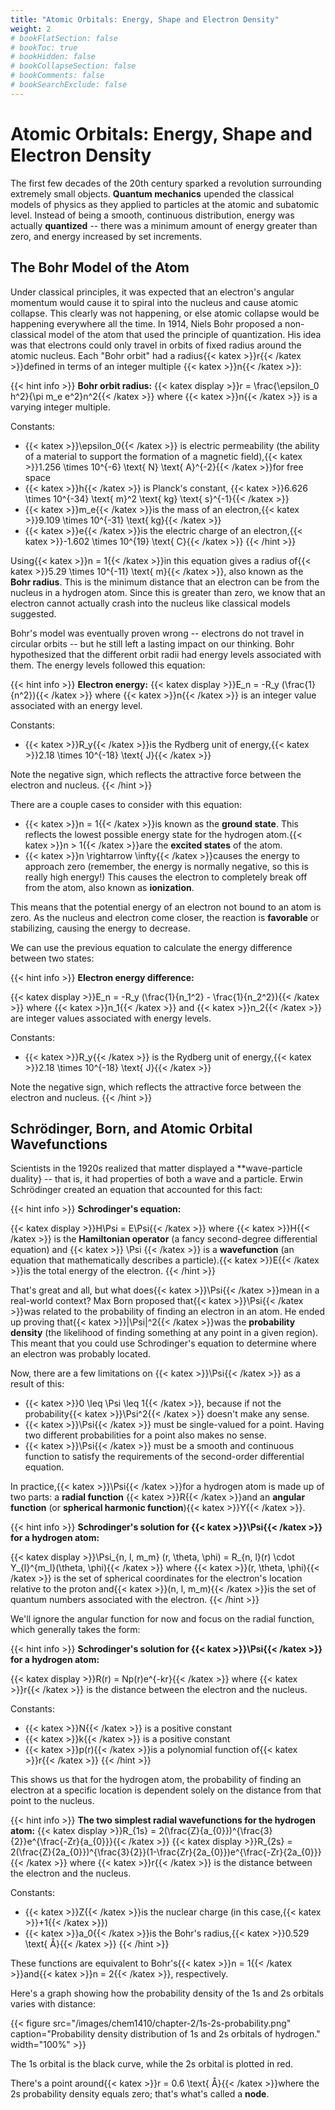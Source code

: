 ```yaml
---
title: "Atomic Orbitals: Energy, Shape and Electron Density"
weight: 2
# bookFlatSection: false
# bookToc: true
# bookHidden: false
# bookCollapseSection: false
# bookComments: false
# bookSearchExclude: false
---
```


<!-- markdownlint-disable-next-line MD025 -->
# Atomic Orbitals: Energy, Shape and Electron Density

The first few decades of the 20th century sparked a revolution surrounding extremely small objects. **Quantum mechanics** upended the classical models of physics as they applied to particles at the atomic and subatomic level. Instead of being a smooth, continuous distribution, energy was actually **quantized** -- there was a minimum amount of energy greater than zero, and energy increased by set increments.

## The Bohr Model of the Atom

Under classical principles, it was expected that an electron's angular momentum would cause it to spiral into the nucleus and cause atomic collapse. This clearly was not happening, or else atomic collapse would be happening everywhere all the time. In 1914, Niels Bohr proposed a non-classical model of the atom that used the principle of quantization. His idea was that electrons could only travel in orbits of fixed radius around the atomic nucleus. Each "Bohr orbit" had a radius{{< katex >}}r{{< /katex >}}defined in terms of an integer multiple {{< katex >}}n{{< /katex >}}:

{{< hint info >}}
**Bohr orbit radius:**
{{< katex display >}}r = \frac{\epsilon_0 h^2}{\pi m_e e^2}n^2{{< /katex >}} where {{< katex >}}n{{< /katex >}} is a varying integer multiple.

Constants:

* {{< katex >}}\epsilon_0{{< /katex >}} is electric permeability (the ability of a material to support the formation of a magnetic field),{{< katex >}}1.256 \times 10^{-6} \text{ N} \text{ A}^{-2}{{< /katex >}}for free space
* {{< katex >}}h{{< /katex >}} is Planck's constant, {{< katex >}}6.626 \times 10^{-34} \text{ m}^2 \text{ kg} \text{ s}^{-1}{{< /katex >}}
* {{< katex >}}m_e{{< /katex >}}is the mass of an electron,{{< katex >}}9.109 \times 10^{-31} \text{ kg}{{< /katex >}}
* {{< katex >}}e{{< /katex >}}is the electric charge of an electron,{{< katex >}}-1.602 \times 10^{19} \text{ C}{{< /katex >}}
{{< /hint >}}

Using{{< katex >}}n = 1{{< /katex >}}in this equation gives a radius of{{< katex >}}5.29 \times 10^{-11} \text{ m}{{< /katex >}}, also known as the **Bohr radius**. This is the minimum distance that an electron can be from the nucleus in a hydrogen atom. Since this is greater than zero, we know that an electron cannot actually crash into the nucleus like classical models suggested.

Bohr's model was eventually proven wrong -- electrons do not travel in circular orbits -- but he still left a lasting impact on our thinking. Bohr hypothesized that the different orbit radii had energy levels associated with them. The energy levels followed this equation:

{{< hint info >}}
**Electron energy:**
{{< katex display >}}E_n = -R_y (\frac{1}{n^2}){{< /katex >}} where {{< katex >}}n{{< /katex >}} is an integer value associated with an energy level.

Constants:

* {{< katex >}}R_y{{< /katex >}}is the Rydberg unit of energy,{{< katex >}}2.18 \times 10^{-18} \text{ J}{{< /katex >}}

Note the negative sign, which reflects the attractive force between the electron and nucleus.
{{< /hint >}}

There are a couple cases to consider with this equation:

* {{< katex >}}n = 1{{< /katex >}}is known as the **ground state**. This reflects the lowest possible energy state for the hydrogen atom.{{< katex >}}n > 1{{< /katex >}}are the **excited states** of the atom.
* {{< katex >}}n \rightarrow \infty{{< /katex >}}causes the energy to approach zero (remember, the energy is normally negative, so this is really high energy!) This causes the electron to completely break off from the atom, also known as **ionization**.

This means that the potential energy of an electron not bound to an atom is zero. As the nucleus and electron come closer, the reaction is **favorable** or stabilizing, causing the energy to decrease.

We can use the previous equation to calculate the energy difference between two states:

{{< hint info >}}
**Electron energy difference:**

{{< katex display >}}E_n = -R_y (\frac{1}{n_1^2} - \frac{1}{n_2^2}){{< /katex >}} where {{< katex >}}n_1{{< /katex >}} and {{< katex >}}n_2{{< /katex >}} are integer values associated with energy levels.

Constants:

* {{< katex >}}R_y{{< /katex >}} is the Rydberg unit of energy,{{< katex >}}2.18 \times 10^{-18} \text{ J}{{< /katex >}}

Note the negative sign, which reflects the attractive force between the electron and nucleus.
{{< /hint >}}

## Schrödinger, Born, and Atomic Orbital Wavefunctions

Scientists in the 1920s realized that matter displayed a **wave-particle duality} -- that is, it had properties of both a wave and a particle. Erwin Schrödinger created an equation that accounted for this fact:

{{< hint info >}}
**Schrodinger's equation:**

{{< katex display >}}H\Psi = E\Psi{{< /katex >}} where {{< katex >}}H{{< /katex >}} is the **Hamiltonian operator** (a fancy second-degree differential equation) and {{< katex >}} \Psi {{< /katex >}} is a **wavefunction** (an equation that mathematically describes a particle).{{< katex >}}E{{< /katex >}}is the total energy of the electron.
{{< /hint >}}

That's great and all, but what does{{< katex >}}\Psi{{< /katex >}}mean in a real-world context? Max Born proposed that{{< katex >}}\Psi{{< /katex >}}was related to the probability of finding an electron in an atom. He ended up proving that{{< katex >}}|\Psi|^2{{< /katex >}}was the **probability density** (the likelihood of finding something at any point in a given region). This meant that you could use Schrodinger's equation to determine where an electron was probably located.

Now, there are a few limitations on {{< katex >}}\Psi{{< /katex >}} as a result of this:

* {{< katex >}}0 \leq \Psi \leq 1{{< /katex >}}, because if not the probability{{< katex >}}\Psi^2{{< /katex >}} doesn't make any sense.
* {{< katex >}}\Psi{{< /katex >}} must be single-valued for a point. Having two different probabilities for a point also makes no sense.
* {{< katex >}}\Psi{{< /katex >}} must be a smooth and continuous function to satisfy the requirements of the second-order differential equation.

In practice,{{< katex >}}\Psi{{< /katex >}}for a hydrogen atom is made up of two parts: a **radial function** {{< katex >}}R{{< /katex >}}and an **angular function** (or **spherical harmonic function**){{< katex >}}Y{{< /katex >}}.

{{< hint info >}}
**Schrodinger's solution for {{< katex >}}\Psi{{< /katex >}} for a hydrogen atom:**

{{< katex display >}}\Psi_{n, l, m_m} (r, \theta, \phi) = R_{n, l}(r) \cdot Y_{l}^{m_l}(\theta, \phi){{< /katex >}} where {{< katex >}}(r, \theta, \phi){{< /katex >}} is the set of spherical coordinates for the electron's location relative to the proton and{{< katex >}}(n, l, m_m){{< /katex >}}is the set of quantum numbers associated with the electron.
{{< /hint >}}

We'll ignore the angular function for now and focus on the radial function, which generally takes the form:

{{< hint info >}}
**Schrodinger's solution for {{< katex >}}\Psi{{< /katex >}} for a hydrogen atom:**

{{< katex display >}}R(r) = Np(r)e^{-kr}{{< /katex >}} where {{< katex >}}r{{< /katex >}} is the distance between the electron and the nucleus.

Constants:

* {{< katex >}}N{{< /katex >}} is a positive constant
* {{< katex >}}k{{< /katex >}} is a positive constant
* {{< katex >}}p(r){{< /katex >}}is a polynomial function of{{< katex >}}r{{< /katex >}}
{{< /hint >}}

This shows us that for the hydrogen atom, the probability of finding an electron at a specific location is dependent solely on the distance from that point to the nucleus.

{{< hint info >}}
**The two simplest radial wavefunctions for the hydrogen atom:**
{{< katex display >}}R_{1s} = 2(\frac{Z}{a_{0}})^{\frac{3}{2}}e^{\frac{-Zr}{a_{0}}}{{< /katex >}}
{{< katex display >}}R_{2s} = 2(\frac{Z}{2a_{0}})^{\frac{3}{2}}(1-\frac{Zr}{2a_{0}})e^{\frac{-Zr}{2a_{0}}}{{< /katex >}} where {{< katex >}}r{{< /katex >}} is the distance between the electron and the nucleus.

Constants:

* {{< katex >}}Z{{< /katex >}}is the nuclear charge (in this case,{{< katex >}}+1{{< /katex >}})
* {{< katex >}}a_0{{< /katex >}}is the Bohr's radius,{{< katex >}}0.529 \text{ Å}{{< /katex >}}
{{< /hint >}}

These functions are equivalent to Bohr's{{< katex >}}n = 1{{< /katex >}}and{{< katex >}}n = 2{{< /katex >}}, respectively.

Here's a graph showing how the probability density of the 1s and 2s orbitals varies with distance:

{{< figure src="/images/chem1410/chapter-2/1s-2s-probability.png" caption="Probability density distribution of 1s and 2s orbitals of hydrogen." width="100%" >}}

The 1s orbital is the black curve, while the 2s orbital is plotted in red.

There's a point around{{< katex >}}r = 0.6 \text{ Å}{{< /katex >}}where the 2s probability density equals zero; that's what's called a **node**.

<!-- TODO: finish this chapter -->
